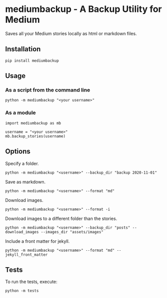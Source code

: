 # mediumbackup - A Backup Utility for Medium

Saves all your Medium stories locally as html or markdown files. 

## Installation
```
pip install mediumbackup
```

## Usage
### As a script from the command line
```
python -m mediumbackup "<your username>"
```
### As a module
```
import mediumbackup as mb

username = "<your username>"
mb.backup_stories(username)
```

## Options
Specify a folder.
``` 
python -m mediumbackup "<username>" --backup_dir "backup 2020-11-01"
```
Save as markdown.
``` 
python -m mediumbackup "<username>" --format "md"
```
Download images.
``` 
python -m mediumbackup "<username>" --format -i
```
Download images to a different folder than the stories.
``` 
python -m mediumbackup "<username>" --backup_dir "posts" --download_images --images_dir "assets/images" 
```
Include a front matter for jekyll.
``` 
python -m mediumbackup "<username>" --format "md" --jekyll_front_matter
```


## Tests
To run the tests, execute:
```
python -m tests
```
